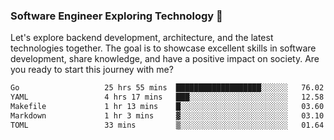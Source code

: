 ### Software Engineer Exploring Technology 🚀 

Let's explore backend development, architecture, and the latest technologies together. The goal is to showcase excellent skills in software development, share knowledge, and have a positive impact on society. Are you ready to start this journey with me?

<!--START_SECTION:waka-->

```txt
Go                   25 hrs 55 mins  ███████████████████░░░░░░   76.02 %
YAML                 4 hrs 17 mins   ███░░░░░░░░░░░░░░░░░░░░░░   12.58 %
Makefile             1 hr 13 mins    █░░░░░░░░░░░░░░░░░░░░░░░░   03.60 %
Markdown             1 hr 3 mins     ▓░░░░░░░░░░░░░░░░░░░░░░░░   03.10 %
TOML                 33 mins         ▒░░░░░░░░░░░░░░░░░░░░░░░░   01.64 %
```

<!--END_SECTION:waka-->
